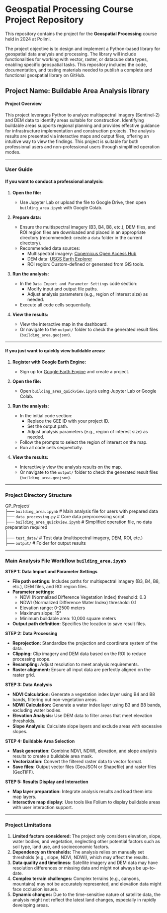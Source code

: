 # Geospatial Processing Course Project Repository

This repository contains the project for the **Geospatial Processing** course held in 2024 at Polimi.

The project objective is to design and implement a Python-based library for geospatial data analysis and processing. The library will include functionalities for working with vector, raster, or datacube data types, enabling specific geospatial tasks. This repository includes the code, documentation, and testing materials needed to publish a complete and functional geospatial library on GitHub.

## Project Name: Buildable Area Analysis library

#### Project Overview
This project leverages Python to analyze multispectral imagery (Sentinel-2) and DEM data to identify areas suitable for construction. Identifying buildable areas supports regional planning and provides effective guidance for infrastructure implementation and construction projects. The analysis results are presented via interactive maps and output files, offering an intuitive way to view the findings. This project is suitable for both professional users and non-professional users through simplified operation modes.

---

### User Guide

#### If you want to conduct a professional analysis:
1. **Open the file:**
   - Use Jupyter Lab or upload the file to Google Drive, then open `building_area.ipynb` with Google Colab.

2. **Prepare data:**
   - Ensure the multispectral imagery (B3, B4, B8, etc.), DEM files, and ROI region files are downloaded and placed in an appropriate directory (recommended: create a `data` folder in the current directory).
   - Recommended data sources:
     - Multispectral imagery: [Copernicus Open Access Hub](https://browser.dataspace.copernicus.eu/)
     - DEM data: [USGS Earth Explorer](https://earthexplorer.usgs.gov/)
     - ROI region: Custom-defined or generated from GIS tools.

3. **Run the analysis:**
   - In the `Data Import and Parameter Settings` code section:
     - Modify input and output file paths.
     - Adjust analysis parameters (e.g., region of interest size) as needed.
   - Execute all code cells sequentially.

4. **View the results:**
   - View the interactive map in the dashboard.
   - Or navigate to the `output/` folder to check the generated result files (`building_area.geojson`).

---

#### If you just want to quickly view buildable areas:
1. **Register with Google Earth Engine:**
   - Sign up for [Google Earth Engine](https://earthengine.google.com/) and create a project.

2. **Open the file:**
   - Open `building_area_quickview.ipynb` using Jupyter Lab or Google Colab.

3. **Run the analysis:**
   - In the initial code section:
     - Replace the GEE ID with your project ID.
     - Set the output path.
     - Adjust analysis parameters (e.g., region of interest size) as needed.
   - Follow the prompts to select the region of interest on the map.
   - Run all code cells sequentially.

4. **View the results:**
   - Interactively view the analysis results on the map.
   - Or navigate to the `output/` folder to check the generated result files (`building_area.geojson`).

---

### Project Directory Structure

GP_Project/  
├── `building_area.ipynb`           # Main analysis file for users with prepared data  
├── `data_processing.py`            # Core data preprocessing script  
├── `building_area_quickview.ipynb` # Simplified operation file, no data preparation required  
│  
├── `test_data/`                    # Test data (multispectral imagery, DEM, ROI, etc.)  
├── `output/`                       # Folder for output results  

---

###  Main Analysis File Workflow `building_area.ipynb`

**STEP 1: Data Import and Parameter Settings**
- **File path settings:** Includes paths for multispectral imagery (B3, B4, B8, etc.), DEM files, and ROI region files.
- **Parameter settings:**
  - NDVI (Normalized Difference Vegetation Index) threshold: 0.3
  - NDWI (Normalized Difference Water Index) threshold: 0.1
  - Elevation range: 0-2500 meters
  - Maximum slope: 15°
  - Minimum buildable area: 10,000 square meters
- **Output path definition:** Specifies the location to save result files.

**STEP 2: Data Processing**
- **Reprojection:** Standardize the projection and coordinate system of the data.
- **Clipping:** Clip imagery and DEM data based on the ROI to reduce processing scope.
- **Resampling:** Adjust resolution to meet analysis requirements.
- **Raster alignment:** Ensure all input data are perfectly aligned on the raster grid.

**STEP 3: Data Analysis**
- **NDVI Calculation:** Generate a vegetation index layer using B4 and B8 bands, filtering out non-vegetation areas.
- **NDWI Calculation:** Generate a water index layer using B3 and B8 bands, excluding water bodies.
- **Elevation Analysis:** Use DEM data to filter areas that meet elevation thresholds.
- **Slope Analysis:** Calculate slope layers and exclude areas with excessive slopes.

**STEP 4: Buildable Area Selection**
- **Mask generation:** Combine NDVI, NDWI, elevation, and slope analysis results to create a buildable area mask.
- **Vectorization:** Convert the filtered raster data to vector format.
- **Save files:** Output vector files (GeoJSON or Shapefile) and raster files (GeoTIFF).

**STEP 5: Results Display and Interaction**
- **Map layer preparation:** Integrate analysis results and load them into map layers.
- **Interactive map display:** Use tools like Folium to display buildable areas with user interaction support.

---

### Project Limitations
1. **Limited factors considered:** The project only considers elevation, slope, water bodies, and vegetation, neglecting other potential factors such as soil type, land use, and socioeconomic factors.
2. **Dependency on thresholds:** The analysis relies on manually set thresholds (e.g., slope, NDVI, NDWI), which may affect the results.
3. **Data quality and timeliness:** Satellite imagery and DEM data may have resolution differences or missing data and might not always be up-to-date.
4. **Complex terrain challenges:** Complex terrains (e.g., canyons, mountains) may not be accurately represented, and elevation data might face occlusion issues.
5. **Dynamic changes:** Due to the time-sensitive nature of satellite data, the analysis might not reflect the latest land changes, especially in rapidly developing areas.
